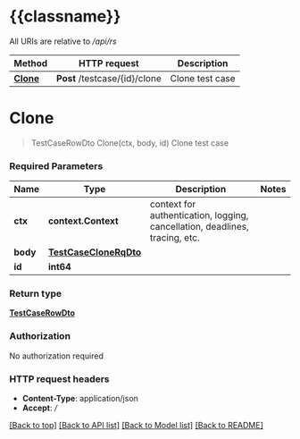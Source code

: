 # {{classname}}

All URIs are relative to */api/rs*

Method | HTTP request | Description
------------- | ------------- | -------------
[**Clone**](TestCaseCloneControllerApi.md#Clone) | **Post** /testcase/{id}/clone | Clone test case

# **Clone**
> TestCaseRowDto Clone(ctx, body, id)
Clone test case

### Required Parameters

Name | Type | Description  | Notes
------------- | ------------- | ------------- | -------------
 **ctx** | **context.Context** | context for authentication, logging, cancellation, deadlines, tracing, etc.
  **body** | [**TestCaseCloneRqDto**](TestCaseCloneRqDto.md)|  | 
  **id** | **int64**|  | 

### Return type

[**TestCaseRowDto**](TestCaseRowDto.md)

### Authorization

No authorization required

### HTTP request headers

 - **Content-Type**: application/json
 - **Accept**: */*

[[Back to top]](#) [[Back to API list]](../README.md#documentation-for-api-endpoints) [[Back to Model list]](../README.md#documentation-for-models) [[Back to README]](../README.md)


